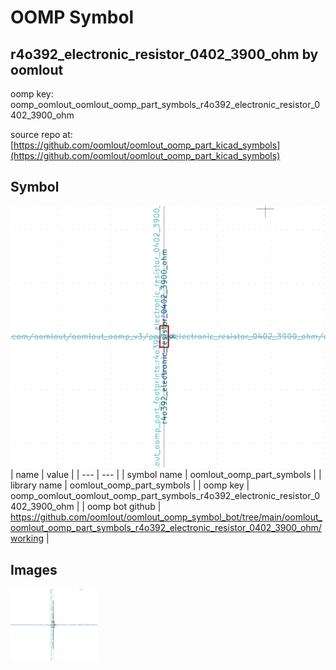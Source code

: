 # OOMP Symbol  
## r4o392_electronic_resistor_0402_3900_ohm  by oomlout  
  
oomp key: oomp_oomlout_oomlout_oomp_part_symbols_r4o392_electronic_resistor_0402_3900_ohm  
  
source repo at: [https://github.com/oomlout/oomlout_oomp_part_kicad_symbols](https://github.com/oomlout/oomlout_oomp_part_kicad_symbols)  
## Symbol  
  
[![working.png](working_600.png)](working.png)  
| name | value | 
| --- | --- | 
| symbol name | oomlout_oomp_part_symbols | 
| library name | oomlout_oomp_part_symbols | 
| oomp key | oomp_oomlout_oomlout_oomp_part_symbols_r4o392_electronic_resistor_0402_3900_ohm | 
| oomp bot github | https://github.com/oomlout/oomlout_oomp_symbol_bot/tree/main/oomlout_oomlout_oomp_part_symbols_r4o392_electronic_resistor_0402_3900_ohm/working | 
## Images  
  
[![working.png](working_140.png)](working.png)  
